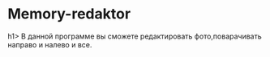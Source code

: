 <h1> Memory-redaktor</h1>h1>
В данной программе вы сможете редактировать фото,поварачивать направо и налево и все.
